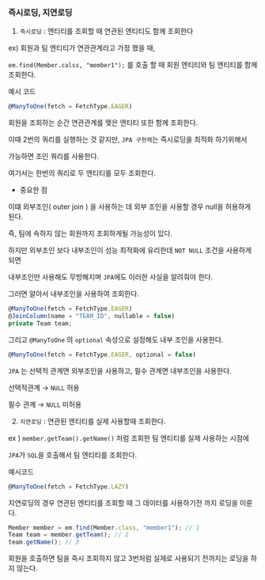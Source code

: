 ### 즉시로딩, 지연로딩

1) `즉시로딩` : 엔티티를 조회할 때 연관된 엔티티도 함께 조회한다

ex)  회원과 팀 엔티티가 연관관계라고 가정 했을 때, 

 `em.find(Member.calss, "member1");` 를 호출 할 때 회원 엔티티와 팀 엔티티를 함께 조회한다.

예시 코드

```jsx
@ManyToOne(fetch = FetchType.EAGER)
```

회원을 조회하는 순간 연관관계를 맺은 엔티티 또한 함께 조회한다.

이때 2번의 쿼리를 실행하는 것 같지만, `JPA 구현체`는 즉시로딩을 최적화 하기위해서 

가능하면 조인 쿼리를 사용한다.

여기서는 한번의 쿼리로 두 엔티티를 모두 조회한다.

- 중요한 점

이떄 외부조인( outer join ) 을 사용하는 데 외부 조인을 사용할 경우 null을 허용하게 된다.

즉, 팀에 속하지 않는 회원까지 조회하게될 가능성이 있다.

하지만 외부조인 보다 내부조인이 성능 최적화에 유리한데 `NOT NULL` 조건을 사용하게 되면

내부조인만 사용해도 무방해지며 `JPA`에도 이러한 사실을 알려줘야 한다. 

그러면 알아서 내부조인을 사용하여 조회한다.

```jsx
@ManyToOne(fetch = FetchType.EAGER)
@JoinColumn(name = "TEAM_ID", nullable = false)
private Team team;
```

그리고 `@ManyToOne` 의 `optional` 속성으로 설정해도 내부 조인을 사용한다.

```jsx
@ManyToOne(fetch = FetchType.EAGER, optional = false)
```

`JPA` 는 선택적 관계면 외부조인을 사용하고, 필수 관계면 내부조인을 사용한다.

선택적관계 → `NULL` 허용

필수 관계 → `NULL` 미허용

2) `지연로딩` : 연관된 엔티티를 실제 사용할때 조회한다.

ex ) `member.getTeam().getName()` 처럼 조회한 팀 엔티티를 실제 사용하는 시점에 

`JPA`가 `SQL`을 호출해서 팀 엔티티를 조회한다.

예시코드

```jsx
@ManyToOne(fetch = FetchType.LAZY)
```

지연로딩의 경우 연관된 엔티티를 조회할 때 그 데이터를 사용하기전 까지 로딩을 미룬다.

```jsx
Member member = em.find(Member.class, "member1"); // 1
Team team = member.getTeam(); // 2
team.getName(); // 3
```

회원을 호출하면 팀을 즉시 조회하지 않고 3번처럼 실제로 사용되기 전까지는 로딩을 하지 않는다.

